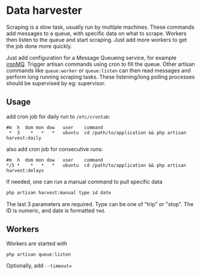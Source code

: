 # Data harvester

Scraping is a slow task, usually run by multiple machines. These commands add messages to a queue, with specific data on what to scrape. Workers then listen to the queue and start scraping. Just add more workers to get the job done more quickly.

Just add configuration for a Message Queueing service, for example [ironMQ](www.iron.io/mq‎). Trigger artisan commands using cron to fill the queue. Other artisan commands like `queue:worker` or `queue:listen` can then read messages and perform long running scraping tasks. These listening/long polling processes should be supervised by eg: supervisor.

## Usage

add cron job for daily run to `/etc/crontab`:

```
#m  h  dom mon dow   user    command
 *  3    *   *   *   ubuntu  cd /path/to/application && php artisan harvest:daily
```

also add cron job for consecutive runs:

```
#m  h  dom mon dow   user    command
*/5 *    *   *   *   ubuntu  cd /path/to/application && php artisan harvest:delays
```

If needed, one can run a manual command to pull specific data

```bash
php artisan harvest:manual type id date
```

The last 3 parameters are required. Type can be one of "trip" or "stop". The ID is numeric, and date is formatted `Ymd`.

## Workers

Workers are started with

```
php artisan queue:listen
```

Optionally, add `--timeout=`